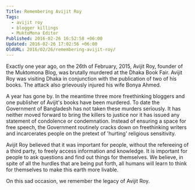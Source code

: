 ```yaml
---
Title: Remembering Avijit Roy
Tags:
  - avijit roy
  - blogger killings
  - MuktoMona Editor
Published: 2016-02-26 16:52:58 +06:00
Updated: 2016-02-26 17:02:56 +06:00
OldURL: 2016/02/26/remembering-avijit-roy/
---
```


Exactly one year ago, on the 26th of February, 2015, Avijit Roy, founder of the Muktomona Blog, was brutally murdered at the Dhaka Book Fair. Avijit Roy was visiting Dhaka in conjunction with the publication of two of his books. The attack also grievously injured his wife Bonya Ahmed.

A year has gone by. In the meantime three more freethinking bloggers and one publisher of Avijit's books have been murdered. To date the Government of Bangladesh has not taken these murders seriously. It has neither moved forward to bring the killers to justice nor it has issued any statement of condolence or condemnation. Instead of ensuring a space for free speech, the Government routinely cracks down on freethinking writers and incarcerates people on the pretext of 'hurting' religious sensitivity. 

Avijit Roy believed that it was important for people, without the refereeing of a third party, to freely access information and knowledge. It is important for people to ask questions and find out things for themselves. We believe, in spite of all the hurdles that are being put forth, all humans will learn to think for themselves to make this earth more livable. 

On this sad occasion, we remember the legacy of Avijit Roy.   

